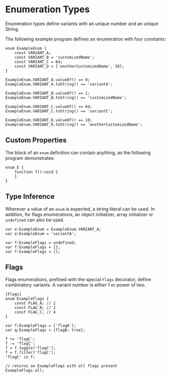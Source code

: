 # Enumeration Types

Enumeration types define variants with an unique number and an unique String.

The following example program defines an enumeration with four constants:

```
enum ExampleEnum {
	const VARIANT_A;
	const VARIANT_B = 'customizedName';
	const VARIANT_C = 64;
	const VARIANT_D = ['anotherCustomizedName', 10];
}

ExampleEnum.VARIANT_A.valueOf() == 0;
ExampleEnum.VARIANT_A.toString() == 'variantA';

ExampleEnum.VARIANT_B.valueOf() == 1;
ExampleEnum.VARIANT_B.toString() == 'customizedName';

ExampleEnum.VARIANT_C.valueOf() == 64;
ExampleEnum.VARIANT_C.toString() == 'variantC';

ExampleEnum.VARIANT_D.valueOf() == 10;
ExampleEnum.VARIANT_D.toString() == 'anotherCustomizedName';
```

## Custom Properties

The block of an `enum` definition can contain anything, as the following program demonstrates:

```
enum E {
	function f():void {
	}
}
```

## Type Inference

Wherever a value of an `enum` is expected, a string literal can be used. In addition, for flags enumerations, an object initializer, array initializer or `undefined` can also be used.

```
var e:ExampleEnum = ExampleEnum.VARIANT_A;
var e:ExampleEnum = 'variantA';

var f:ExampleFlags = undefined;
var f:ExampleFlags = {};
var f:ExampleFlags = [];
```

## Flags

Flags enumerations, prefixed with the special `Flags` decorator, define combinatory variants. A variant number is either 1 or power of two.

```
[Flags]
enum ExampleFlags {
	const FLAG_A; // 1
	const FLAG_B; // 2
	const FLAG_C; // 4
}

var f:ExampleFlags = ['flagA'];
var q:ExampleFlags = {flagB: true};

f += 'flagC';
f -= 'flagC';
f = f.toggle('flagC');
f = f.filter('flagC');
'flagC' in f;

// returns an ExampleFlags with all flags present
ExampleFlags.all;
```